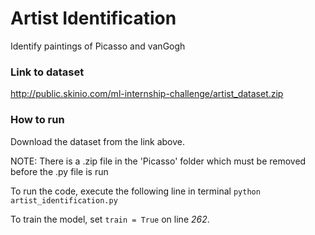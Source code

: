 # Artist Identification
Identify paintings of Picasso and vanGogh

### Link to dataset
http://public.skinio.com/ml-internship-challenge/artist_dataset.zip

### How to run
Download the dataset from the link above.

NOTE: There is a .zip file in the 'Picasso' folder which must be removed before the .py file is run

To run the code, execute the following line in terminal `python artist_identification.py` 

To train the model, set `train = True` on line _262_.
